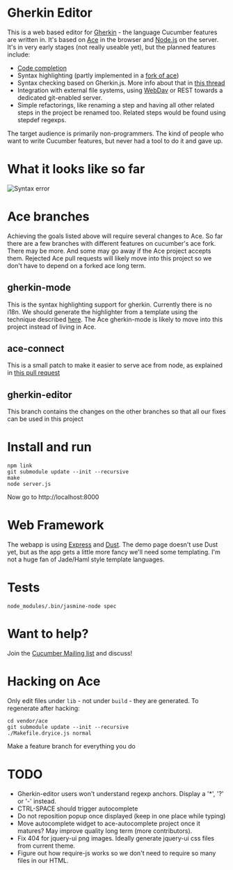 # Gherkin Editor

This is a web based editor for [Gherkin](https://github.com/aslakhellesoy/gherkin) - the language Cucumber features are written in. It's based on [Ace](http://ace.ajax.org/) in the browser and [Node.js](http://nodejs.org/) on the server. It's in very early stages (not really useable yet), but the planned features include:

* [Code completion](https://github.com/aslakhellesoy/gherkin/wiki/Code-Completion)
* Syntax highlighting (partly implemented in a [fork of ace](https://github.com/cucumber/ace))
* Syntax checking based on Gherkin.js. More info about that in [this thread](http://groups.google.com/group/cukes/browse_thread/thread/5a883a548c424398/95abc53b00683480)
* Integration with external file systems, using [WebDav](https://github.com/mikedeboer/jsdav) or REST towards a dedicated git-enabled server.
* Simple refactorings, like renaming a step and having all other related steps in the project be renamed too. Related steps would be found using stepdef regexps.

The target audience is primarily non-programmers. The kind of people who want to write Cucumber features, but never had a tool to do it and gave up.

# What it looks like so far

![Syntax error](https://github.com/cucumber/gherkin-editor/raw/master/public/images/screenshots/syntax_error.png "The editor has detected a syntax error")

# Ace branches

Achieving the goals listed above will require several changes to Ace. So far there are a few branches with different features on cucumber's ace fork. There may be more. And some may go away if the Ace project accepts them. Rejected Ace pull requests will likely move into this project so we don't have to depend on a forked ace long term.

## gherkin-mode

This is the syntax highlighting support for gherkin. Currently there is no i18n. We should generate the highlighter from a template using the technique described [here](https://github.com/aslakhellesoy/gherkin/wiki/Tool-Support). The Ace gherkin-mode is likely to move into this project instead of living in Ace.

## ace-connect

This is a small patch to make it easier to serve ace from node, as explained in [this pull request](https://github.com/ajaxorg/ace/pull/217)

## gherkin-editor

This branch contains the changes on the other branches so that all our fixes can be used in this project

# Install and run

    npm link
    git submodule update --init --recursive
    make
    node server.js

Now go to http://localhost:8000

# Web Framework

The webapp is using [Express](http://expressjs.com/) and [Dust](http://akdubya.github.com/dustjs/). The demo page doesn't use Dust yet, but as the app gets a little more fancy we'll need some templating. I'm not a huge fan of Jade/Haml style template languages.

# Tests

    node_modules/.bin/jasmine-node spec

# Want to help?

Join the [Cucumber Mailing list](http://groups.google.com/group/cukes) and discuss!

# Hacking on Ace

Only edit files under `lib` - not under `build` - they are generated. To regenerate after hacking: 

    cd vendor/ace
    git submodule update --init --recursive
    ./Makefile.dryice.js normal

Make a feature branch for everything you do

# TODO

* Gherkin-editor users won't understand regexp anchors. Display a '*', '?' or '-' instead.
* CTRL-SPACE should trigger autocomplete
* Do not reposition popup once displayed (keep in one place while typing)
* Move autocomplete widget to ace-autocomplete project once it matures? May improve quality long term (more contributors).
* Fix 404 for jquery-ui png images. Ideally generate jquery-ui css files from current theme.
* Figure out how require-js works so we don't need to require so many files in our HTML.
